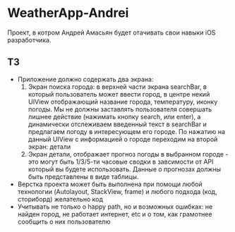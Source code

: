 # WeatherApp-Andrei

Проект, в котром Андрей Амасьян будет отачивать свои навыки iOS разработчика.

## ТЗ

- Приложение должно содержать два экрана:
   1. Экран поиска города: в верхней части экрана searchBar, в который пользователь может ввести город, в центре некий UIView отображающий название города, температуру, иконку погоды. Мы не должны заставлять пользователя совершать лишнее действие (нажимать кнопку search, или enter), а динамически отслеживаем введенный текст в searchBar и предлагаем погоду в интересующем его городе. По нажатию на данный UIView с информацией о городе переходим на второй экран: детали
  2. Экран детали, отображает прогноз погоды в выбранном городе - это могут быть 1/3/5-ти часовые сводки в завсимости от API который вы будете использовать. Данные о прогнозах должны быть представлены в виде таблицы.
 -  Верстка проекта может быть выполнена при помощи любой технологии (Autolayout, StackView, frame) и любого подхода (код, сториборд) желательно код 
 - Учитывать не только о happy path, но и возможных ошибках: не найден город, не работает интернет, etc и о том, как грамотнее сообщить о них пользователю
